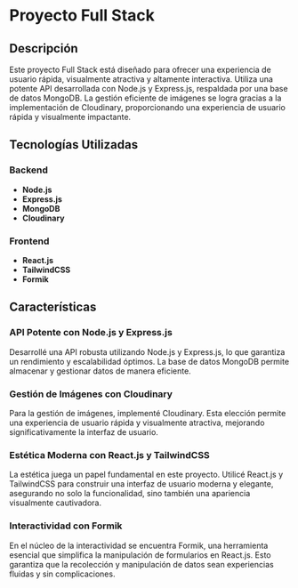 # Proyecto Full Stack

## Descripción

Este proyecto Full Stack está diseñado para ofrecer una experiencia de usuario rápida, visualmente atractiva y altamente interactiva. Utiliza una potente API desarrollada con Node.js y Express.js, respaldada por una base de datos MongoDB. La gestión eficiente de imágenes se logra gracias a la implementación de Cloudinary, proporcionando una experiencia de usuario rápida y visualmente impactante.

## Tecnologías Utilizadas

### Backend
- **Node.js**
- **Express.js**
- **MongoDB**
- **Cloudinary**

### Frontend
- **React.js**
- **TailwindCSS**
- **Formik**

## Características

### API Potente con Node.js y Express.js
Desarrollé una API robusta utilizando Node.js y Express.js, lo que garantiza un rendimiento y escalabilidad óptimos. La base de datos MongoDB permite almacenar y gestionar datos de manera eficiente.

### Gestión de Imágenes con Cloudinary
Para la gestión de imágenes, implementé Cloudinary. Esta elección permite una experiencia de usuario rápida y visualmente atractiva, mejorando significativamente la interfaz de usuario.

### Estética Moderna con React.js y TailwindCSS
La estética juega un papel fundamental en este proyecto. Utilicé React.js y TailwindCSS para construir una interfaz de usuario moderna y elegante, asegurando no solo la funcionalidad, sino también una apariencia visualmente cautivadora.

### Interactividad con Formik
En el núcleo de la interactividad se encuentra Formik, una herramienta esencial que simplifica la manipulación de formularios en React.js. Esto garantiza que la recolección y manipulación de datos sean experiencias fluidas y sin complicaciones.

